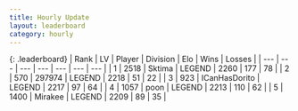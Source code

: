 ```yaml
---
title: Hourly Update
layout: leaderboard
category: hourly
---
```


{: .leaderboard}
| Rank | LV | Player | Division | Elo | Wins | Losses |
| --- | --- | --- | --- | --- | --- | --- |
| <span data-change="0">1</span> | 2518 | <span title="ID: 353063">Sktima</span> | LEGEND | <span data-change="0">2260</span> | <span data-change="0">177</span> | <span data-change="0">78</span> |
| <span data-change="0">2</span> | 570 | <span title="ID: 544038">297974</span> | LEGEND | <span data-change="0">2218</span> | <span data-change="0">51</span> | <span data-change="0">22</span> |
| <span data-change="0">3</span> | 923 | <span title="ID: 415713">ICanHasDorito</span> | LEGEND | <span data-change="0">2217</span> | <span data-change="0">97</span> | <span data-change="0">64</span> |
| <span data-change="0">4</span> | 1057 | <span title="ID: 540690">poon</span> | LEGEND | <span data-change="0">2213</span> | <span data-change="0">110</span> | <span data-change="0">62</span> |
| <span data-change="0">5</span> | 1400 | <span title="ID: 416373">Mirakee</span> | LEGEND | <span data-change="3">2209</span> | <span data-change="1">89</span> | <span data-change="0">35</span> |